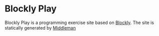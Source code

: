 # Blockly Play

Blockly Play is a programming exercise site based on [Blockly](https://developers.google.com/blockly/).  The site is statically generated by [Middleman](https://middlemanapp.com/)
